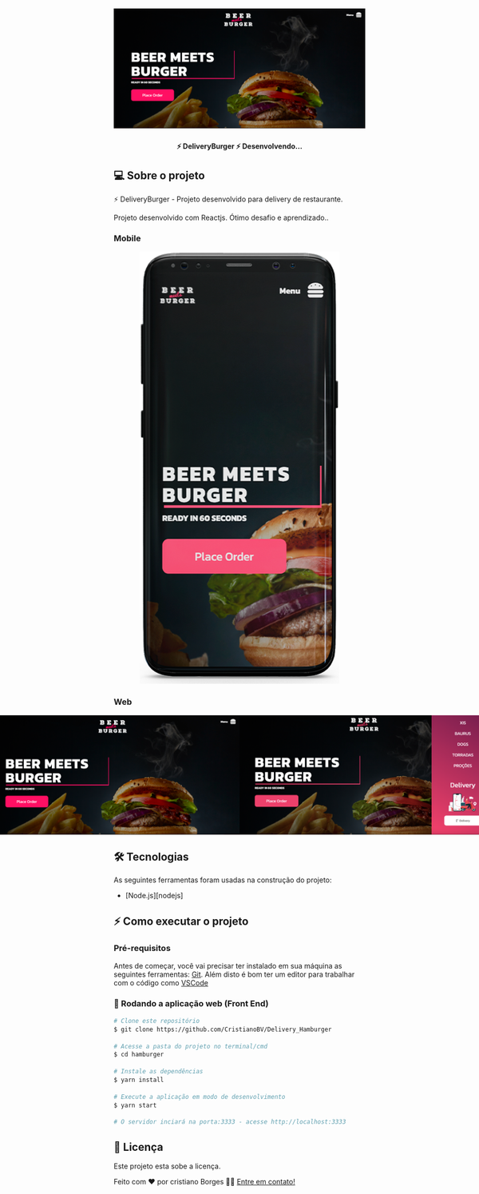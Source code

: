 <h1 align="center">
    <img alt="DeliveryBurger" title="#DeliveryBurger" src="./screen/web.png" />
</h1>

<h4 align="center"> 
 ⚡️ DeliveryBurger ⚡️ Desenvolvendo...
</h4>

## 💻 Sobre o projeto

⚡️ DeliveryBurger - Projeto desenvolvido para delivery de restaurante.

Projeto desenvolvido com Reactjs.
Ótimo desafio e aprendizado..

### Mobile

<p align="center">
  <img alt="DeliveryBurger" title="#DeliveryBurger" src="./screen/mobile.png" width="400px">
</p>

### Web

<p align="center" style="display: flex; align-items: flex-start; justify-content: center;">
  <img alt="DeliveryBurger" title="#DeliveryBurger" src="./screen/web.png" width="800px">
  <img alt="DeliveryBurger" title="#DeliveryBurger" src="./screen/web1.png" width="800px">
</p>

## 🛠 Tecnologias

As seguintes ferramentas foram usadas na construção do projeto:

- [Node.js][nodejs]

## ⚡️ Como executar o projeto

### Pré-requisitos

Antes de começar, você vai precisar ter instalado em sua máquina as seguintes ferramentas:
[Git](https://git-scm.com).
Além disto é bom ter um editor para trabalhar com o código como [VSCode][vscode]

### 🧭 Rodando a aplicação web (Front End)

```bash
# Clone este repositório
$ git clone https://github.com/CristianoBV/Delivery_Hamburger

# Acesse a pasta do projeto no terminal/cmd
$ cd hamburger

# Instale as dependências
$ yarn install

# Execute a aplicação em modo de desenvolvimento
$ yarn start

# O servidor inciará na porta:3333 - acesse http://localhost:3333
```

## 📝 Licença

Este projeto esta sobe a licença.

Feito com ❤️ por cristiano Borges 👋🏽 [Entre em contato!](https://www.linkedin.com/in/cristianobv/)

[reactjs]: https://reactjs.org
[yarn]: https://yarnpkg.com/
[vscode]: https://code.visualstudio.com/
[vceditconfig]: https://marketplace.visualstudio.com/items?itemName=EditorConfig.EditorConfig
[license]: https://github.com/CristianoBV/privacy_policy
[vceslint]: https://marketplace.visualstudio.com/items?itemName=dbaeumer.vscode-eslint
